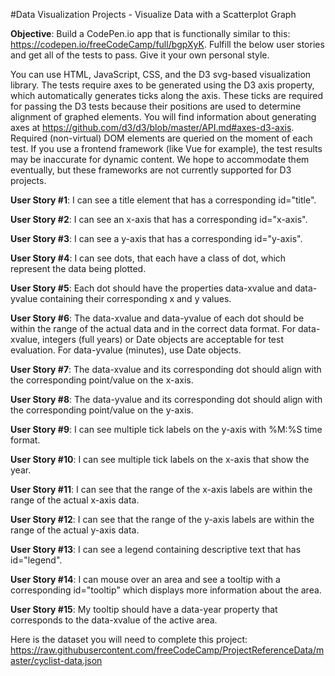 #Data Visualization Projects - Visualize Data with a Scatterplot Graph

**Objective**: Build a CodePen.io app that is functionally similar to this: https://codepen.io/freeCodeCamp/full/bgpXyK.
Fulfill the below user stories and get all of the tests to pass. Give it your own personal style.

You can use HTML, JavaScript, CSS, and the D3 svg-based visualization library. The tests require axes to be generated using the D3 axis property, which automatically generates ticks along the axis. These ticks are required for passing the D3 tests because their positions are used to determine alignment of graphed elements. You will find information about generating axes at https://github.com/d3/d3/blob/master/API.md#axes-d3-axis. Required (non-virtual) DOM elements are queried on the moment of each test. If you use a frontend framework (like Vue for example), the test results may be inaccurate for dynamic content. We hope to accommodate them eventually, but these frameworks are not currently supported for D3 projects.

**User Story #1**: I can see a title element that has a corresponding id="title".

**User Story #2**: I can see an x-axis that has a corresponding id="x-axis".

**User Story #3**: I can see a y-axis that has a corresponding id="y-axis".

**User Story #4**: I can see dots, that each have a class of dot, which represent the data being plotted.

**User Story #5**: Each dot should have the properties data-xvalue and data-yvalue containing their corresponding x and y values.

**User Story #6**: The data-xvalue and data-yvalue of each dot should be within the range of the actual data and in the correct data format. For data-xvalue, integers (full years) or Date objects are acceptable for test evaluation. For data-yvalue (minutes), use Date objects.

**User Story #7**: The data-xvalue and its corresponding dot should align with the corresponding point/value on the x-axis.

**User Story #8**: The data-yvalue and its corresponding dot should align with the corresponding point/value on the y-axis.

**User Story #9**: I can see multiple tick labels on the y-axis with %M:%S time format.

**User Story #10**: I can see multiple tick labels on the x-axis that show the year.

**User Story #11**: I can see that the range of the x-axis labels are within the range of the actual x-axis data.

**User Story #12**: I can see that the range of the y-axis labels are within the range of the actual y-axis data.

**User Story #13**: I can see a legend containing descriptive text that has id="legend".

**User Story #14**: I can mouse over an area and see a tooltip with a corresponding id="tooltip" which displays more information about the area.

**User Story #15**: My tooltip should have a data-year property that corresponds to the data-xvalue of the active area.

Here is the dataset you will need to complete this project: https://raw.githubusercontent.com/freeCodeCamp/ProjectReferenceData/master/cyclist-data.json